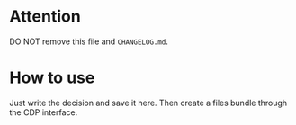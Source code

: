 # Attention
DO NOT remove this file and `CHANGELOG.md`.

# How to use
Just write the decision and save it here. Then create a files bundle through the CDP interface.
